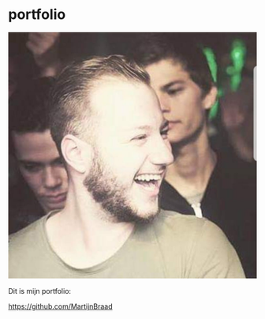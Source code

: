 # portfolio
<p><img src="me.jpg"></p>

Dit is mijn portfolio:

https://github.com/MartijnBraad

<p><img src"GitHub-Mark-64px.png"></p>
  
